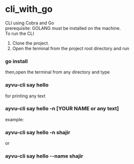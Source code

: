 # cli_with_go
CLI using Cobra and Go <br>
prerequisite: GOLANG must be installed on the machine. <br>
To run the CLI <br> 
1. Clone the project. <br>
2. Open the terminal from the project root directory and run  
### go install

then,open the terminal from any directory and type 
### ayvu-cli say hello

for printing any text 
### ayvu-cli say hello -n [YOUR NAME or any text]

example:
### ayvu-cli say hello -n shajir
or
### ayvu-cli say hello --name shajir
